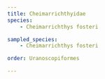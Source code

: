 ```yaml
---
title: Cheimarrichthyidae
species:
    - Cheimarrichthys fosteri

sampled_species:
    - Cheimarrichthys fosteri

order: Uranoscopiformes

---
```

